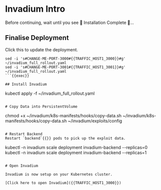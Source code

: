 # Invadium Intro

Before continuing, wait until you see 🎉 Installation Complete 🎉...

## Finalise Deployment

Click this to update the deployment.

```
sed -i 's#CHANGE-ME-PORT-3000#{{TRAFFIC_HOST1_3000}}#g' ~/invadium_full_rollout.yaml
sed -i 's#CHANGE-ME-PORT-3001#{{TRAFFIC_HOST1_3001}}#g' ~/invadium_full_rollout.yaml
```{{exec}}

## Install Invadium
```
kubectl apply -f ~/invadium_full_rollout.yaml
```{{exec}}

# Copy Data into PersistentVolume
```
chmod +x ~/invadium/k8s-manifests/hooks/copy-data.sh
~/invadium/k8s-manifests/hooks/copy-data.sh ~/invadium/exploits/config
```{{exec}}

# Restart Backend
Restart `backend`{{}} pods to pick up the exploit data.

```
kubectl -n invadium scale deployment invadium-backend --replicas=0
kubectl -n invadium scale deployment invadium-backend --replicas=1
```

# Open Invadium

Invadium is now setup on your Kubernetes cluster.

[Click here to open Invadium]({{TRAFFIC_HOST1_3000}})
